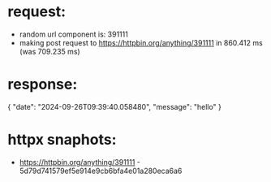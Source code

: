 # request:

 * random url component is: 391111
 * making post request to https://httpbin.org/anything/391111 in 860.412 ms (was 709.235 ms)

# response:

{
    "date": "2024-09-26T09:39:40.058480",
    "message": "hello"
}

# httpx snaphots:

 * https://httpbin.org/anything/391111 - 5d79d741579ef5e914e9cb6bfa4e01a280eca6a6
